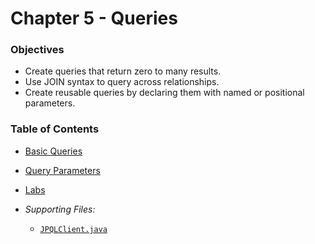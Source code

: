 # Chapter 5 - Queries
### Objectives
* Create queries that return zero to many results.
* Use JOIN syntax to query across relationships.
* Create reusable queries by declaring them with named or positional parameters.

### Table of Contents
* [Basic Queries](basic_queries.md)

* [Query Parameters](query_parameters.md)

* [Labs](labs.md)

* *Supporting Files:*
  * [`JPQLClient.java`](handsOn/JPQLClient.java)